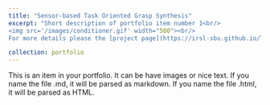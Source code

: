 ```yaml
---
title: "Sensor-based Task Oriented Grasp Synthesis"
excerpt: "Short description of portfolio item number 1<br/>
<img src='/images/conditioner.gif' width="500"><br/>
For more details please the [project page](https://irsl-sbu.github.io/Task-Oriented-Grasping-from-Point-Cloud-Representation/)."

collection: portfolio
---
```


This is an item in your portfolio. It can be have images or nice text. If you name the file .md, it will be parsed as markdown. If you name the file .html, it will be parsed as HTML. 
